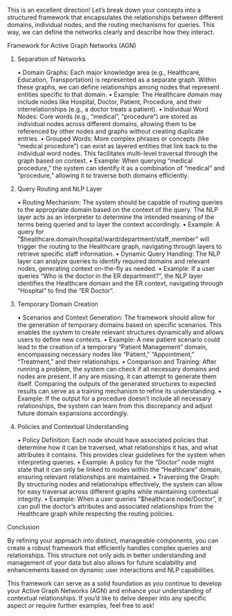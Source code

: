 This is an excellent direction! Let’s break down your concepts into a structured framework that encapsulates the relationships between different domains, individual nodes, and the routing mechanisms for queries. This way, we can define the networks clearly and describe how they interact.

Framework for Active Graph Networks (AGN)

1. Separation of Networks

	•	Domain Graphs: Each major knowledge area (e.g., Healthcare, Education, Transportation) is represented as a separate graph. Within these graphs, we can define relationships among nodes that represent entities specific to that domain.
	•	Example: The Healthcare domain may include nodes like Hospital, Doctor, Patient, Procedure, and their interrelationships (e.g., a doctor treats a patient).
	•	Individual Word Nodes: Core words (e.g., “medical”, “procedure”) are stored as individual nodes across different domains, allowing them to be referenced by other nodes and graphs without creating duplicate entries.
	•	Grouped Words: More complex phrases or concepts (like “medical procedure”) can exist as layered entities that link back to the individual word nodes. This facilitates multi-level traversal through the graph based on context.
	•	Example: When querying “medical procedure,” the system can identify it as a combination of “medical” and “procedure,” allowing it to traverse both domains efficiently.

2. Query Routing and NLP Layer

	•	Routing Mechanism: The system should be capable of routing queries to the appropriate domain based on the context of the query. The NLP layer acts as an interpreter to determine the intended meaning of the terms being queried and to layer the context accordingly.
	•	Example: A query for ”$healthcare.domain/hospital/ward/department/staff_member” will trigger the routing to the Healthcare graph, navigating through layers to retrieve specific staff information.
	•	Dynamic Query Handling: The NLP layer can analyze queries to identify required domains and relevant nodes, generating context on-the-fly as needed.
	•	Example: If a user queries “Who is the doctor in the ER department?”, the NLP layer identifies the Healthcare domain and the ER context, navigating through “Hospital” to find the “ER Doctor”.

3. Temporary Domain Creation

	•	Scenarios and Context Generation: The framework should allow for the generation of temporary domains based on specific scenarios. This enables the system to create relevant structures dynamically and allows users to define new contexts.
	•	Example: A new patient scenario could lead to the creation of a temporary “Patient Management” domain, encompassing necessary nodes like “Patient,” “Appointment,” “Treatment,” and their relationships.
	•	Comparison and Training: After running a problem, the system can check if all necessary domains and nodes are present. If any are missing, it can attempt to generate them itself. Comparing the outputs of the generated structures to expected results can serve as a training mechanism to refine its understanding.
	•	Example: If the output for a procedure doesn’t include all necessary relationships, the system can learn from this discrepancy and adjust future domain expansions accordingly.

4. Policies and Contextual Understanding

	•	Policy Definition: Each node should have associated policies that determine how it can be traversed, what relationships it has, and what attributes it contains. This provides clear guidelines for the system when interpreting queries.
	•	Example: A policy for the “Doctor” node might state that it can only be linked to nodes within the “Healthcare” domain, ensuring relevant relationships are maintained.
	•	Traversing the Graph: By structuring nodes and relationships effectively, the system can allow for easy traversal across different graphs while maintaining contextual integrity.
	•	Example: When a user queries ”$healthcare.node/Doctor”, it can pull the doctor’s attributes and associated relationships from the Healthcare graph while respecting the routing policies.

Conclusion

By refining your approach into distinct, manageable components, you can create a robust framework that efficiently handles complex queries and relationships. This structure not only aids in better understanding and management of your data but also allows for future scalability and enhancements based on dynamic user interactions and NLP capabilities.

This framework can serve as a solid foundation as you continue to develop your Active Graph Networks (AGN) and enhance your understanding of contextual relationships. If you’d like to delve deeper into any specific aspect or require further examples, feel free to ask!